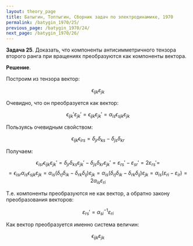 ```yaml
---
layout: theory_page
title: Батыгин, Топтыгин, Сборник задач по электродинамике, 1970
permalink: /batygin_1970/25/
previous_page: /batygin_1970/24/
next_page: /batygin_1970/26/
---
```


**Задача 25**. Доказать, что компоненты антисимметричного тензора второго ранга при вращениях преобразуются как компоненты вектора.

**Решение**. 

Построим из тензора вектор:

$$
\epsilon_{ijk} \varepsilon_{jk} 
$$

Очевидно, что он преобразуется как вектор:

$$
\epsilon_{ijk}' \varepsilon_{jk}' = \epsilon_{ijk} \varepsilon_{jk}' = \alpha_{is} \epsilon_{sjk}\varepsilon_{jk}
$$

Пользуясь очевидным свойством:

$$
\epsilon_{ijk} \epsilon_{irs} = \delta_{jr} \delta_{ks} - \delta_{js} \delta_{kr}
$$

Получаем:

$$
\epsilon_{isr}\epsilon_{ijk} \varepsilon_{jk}' =
\delta_{jr} \delta_{ks}\varepsilon_{jk}' - \delta_{js} \delta_{kr}\varepsilon_{jk}' =\varepsilon_{rs}' - \varepsilon_{sr}' = 2 \varepsilon_{rs}' =
$$
$$
= \epsilon_{isr} \alpha_{is} \epsilon_{sjk}\varepsilon_{jk} = \alpha_{is} (\delta_{rj} \delta_{ik} - \delta_{rk} \delta_{ij})\varepsilon_{jk} =
\alpha_{is} (\delta_{rj} \delta_{ik} - \delta_{rk} \delta_{ij})\varepsilon_{jk} = 
\alpha_{is} (\varepsilon_{ri} - \varepsilon_{ir}) = 2 \alpha_{is}  \varepsilon_{ri}
$$

Т.е. компоненты преобразуются не как вектор, а обратно закону преобразования векторов:

$$
\varepsilon_{rs}' = \alpha_{si}^{-1} \varepsilon_{ri}
$$

Как вектор преобразуется именно система величин:

$$
\epsilon_{ijk} \varepsilon_{jk} 
$$